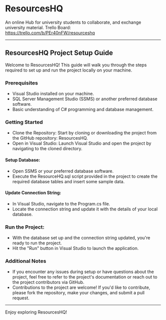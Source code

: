 # ResourcesHQ
An online Hub for university students to collaborate, and exchange university material.
Trello Board: https://trello.com/b/PEr40nFW/resourceshq

---
## ResourcesHQ Project Setup Guide
Welcome to ResourcesHQ! This guide will walk you through the steps required to set up and run the project locally on your machine.

### Prerequisites
- Visual Studio installed on your machine.
- SQL Server Management Studio (SSMS) or another preferred database software.
- Basic understanding of C# programming and database management.

### Getting Started
- Clone the Repository: Start by cloning or downloading the project from the GitHub repository: ResourcesHQ.
- Open in Visual Studio: Launch Visual Studio and open the project by navigating to the cloned directory.

#### Setup Database:
- Open SSMS or your preferred database software.
- Execute the ResourceHQ.sql script provided in the project to create the required database tables and insert some sample data.
#### Update Connection String:
- In Visual Studio, navigate to the Program.cs file.
- Locate the connection string and update it with the details of your local database.

### Run the Project:
- With the database set up and the connection string updated, you're ready to run the project.
- Hit the "Run" button in Visual Studio to launch the application.

### Additional Notes
- If you encounter any issues during setup or have questions about the project, feel free to refer to the project's documentation or reach out to the project contributors via GitHub.
- Contributions to the project are welcome! If you'd like to contribute, please fork the repository, make your changes, and submit a pull request.

---
Enjoy exploring ResourcesHQ!
